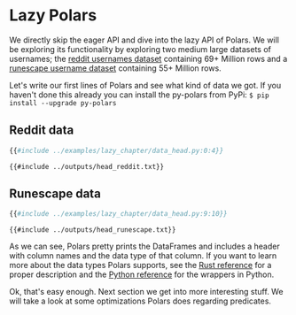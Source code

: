 # Lazy Polars
We directly skip the eager API and dive into the lazy API of Polars. We will be exploring its functionality by exploring
two medium large datasets of usernames; the [reddit usernames dataset](https://www.reddit.com/r/datasets/comments/9i8s5j/dataset_metadata_for_69_million_reddit_users_in/)
containing 69+ Million rows and a [runescape username dataset](https://github.com/RuneStar/name-cleanup-2014) containing
55+ Million rows.

Let's write our first lines of Polars and see what kind of data we got. If you haven't done this already you can install
the py-polars from PyPi: `$ pip install --upgrade py-polars`

## Reddit data
```python
{{#include ../examples/lazy_chapter/data_head.py:0:4}}
```

```text
{{#include ../outputs/head_reddit.txt}}
```

## Runescape data
```python
{{#include ../examples/lazy_chapter/data_head.py:9:10}}
```

```text
{{#include ../outputs/head_runescape.txt}}
```

As we can see, Polars pretty prints the DataFrames and includes a header with column names and the data type of that column.
If you want to learn more about the data types Polars supports, 
see the [Rust reference](https://ritchie46.github.io/polars/polars/datatypes/enum.AnyType.html#variants) for a proper
description and the [Python reference](https://ritchie46.github.io/polars/polars/datatypes.html) for the wrappers in Python.

Ok, that's easy enough. Next section we get into more interesting stuff. We will take a look at some optimizations Polars 
does regarding predicates.
